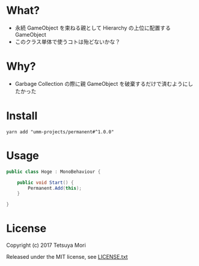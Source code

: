 # What?

* 永続 GameObject を束ねる親として Hierarchy の上位に配置する GameObject
* このクラス単体で使うコトは殆どないかな？

# Why?

* Garbage Collection の際に親 GameObject を破棄するだけで済むようにしたかった

# Install

```shell
yarn add "umm-projects/permanent#^1.0.0"
```

# Usage

```csharp
public class Hoge : MonoBehaviour {

    public void Start() {
        Permanent.Add(this);
    }

}
```

# License

Copyright (c) 2017 Tetsuya Mori

Released under the MIT license, see [LICENSE.txt](LICENSE.txt)

